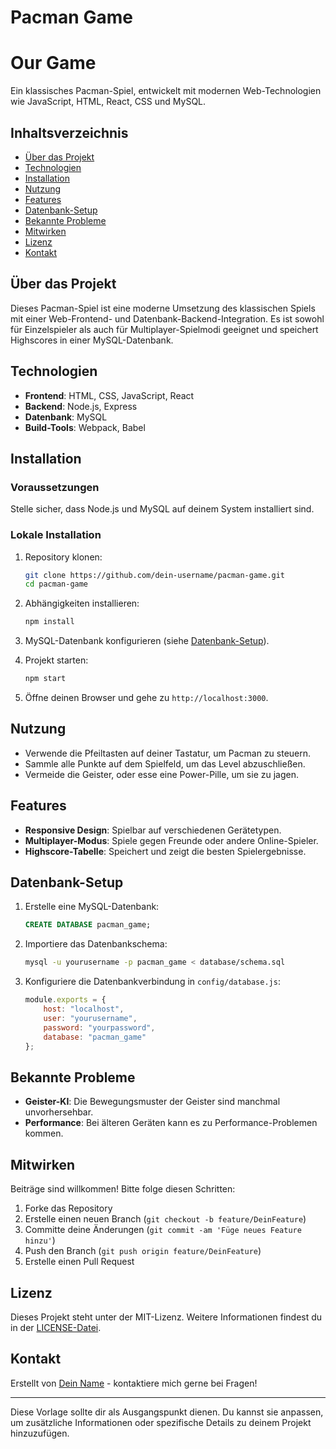 

# Pacman Game
# Our Game

Ein klassisches Pacman-Spiel, entwickelt mit modernen Web-Technologien wie JavaScript, HTML, React, CSS und MySQL.

## Inhaltsverzeichnis

- [Über das Projekt](#über-das-projekt)
- [Technologien](#technologien)
- [Installation](#installation)
- [Nutzung](#nutzung)
- [Features](#features)
- [Datenbank-Setup](#datenbank-setup)
- [Bekannte Probleme](#bekannte-probleme)
- [Mitwirken](#mitwirken)
- [Lizenz](#lizenz)
- [Kontakt](#kontakt)

## Über das Projekt

Dieses Pacman-Spiel ist eine moderne Umsetzung des klassischen Spiels mit einer Web-Frontend- und Datenbank-Backend-Integration. Es ist sowohl für Einzelspieler als auch für Multiplayer-Spielmodi geeignet und speichert Highscores in einer MySQL-Datenbank.

## Technologien

- **Frontend**: HTML, CSS, JavaScript, React
- **Backend**: Node.js, Express
- **Datenbank**: MySQL
- **Build-Tools**: Webpack, Babel

## Installation

### Voraussetzungen

Stelle sicher, dass Node.js und MySQL auf deinem System installiert sind.

### Lokale Installation

1. Repository klonen:
    ```bash
    git clone https://github.com/dein-username/pacman-game.git
    cd pacman-game
    ```

2. Abhängigkeiten installieren:
    ```bash
    npm install
    ```

3. MySQL-Datenbank konfigurieren (siehe [Datenbank-Setup](#datenbank-setup)).

4. Projekt starten:
    ```bash
    npm start
    ```

5. Öffne deinen Browser und gehe zu `http://localhost:3000`.

## Nutzung

- Verwende die Pfeiltasten auf deiner Tastatur, um Pacman zu steuern.
- Sammle alle Punkte auf dem Spielfeld, um das Level abzuschließen.
- Vermeide die Geister, oder esse eine Power-Pille, um sie zu jagen.

## Features

- **Responsive Design**: Spielbar auf verschiedenen Gerätetypen.
- **Multiplayer-Modus**: Spiele gegen Freunde oder andere Online-Spieler.
- **Highscore-Tabelle**: Speichert und zeigt die besten Spielergebnisse.

## Datenbank-Setup

1. Erstelle eine MySQL-Datenbank:
    ```sql
    CREATE DATABASE pacman_game;
    ```

2. Importiere das Datenbankschema:
    ```bash
    mysql -u yourusername -p pacman_game < database/schema.sql
    ```

3. Konfiguriere die Datenbankverbindung in `config/database.js`:
    ```javascript
    module.exports = {
        host: "localhost",
        user: "yourusername",
        password: "yourpassword",
        database: "pacman_game"
    };
    ```

## Bekannte Probleme

- **Geister-KI**: Die Bewegungsmuster der Geister sind manchmal unvorhersehbar.
- **Performance**: Bei älteren Geräten kann es zu Performance-Problemen kommen.

## Mitwirken

Beiträge sind willkommen! Bitte folge diesen Schritten:

1. Forke das Repository
2. Erstelle einen neuen Branch (`git checkout -b feature/DeinFeature`)
3. Committe deine Änderungen (`git commit -am 'Füge neues Feature hinzu'`)
4. Push den Branch (`git push origin feature/DeinFeature`)
5. Erstelle einen Pull Request

## Lizenz

Dieses Projekt steht unter der MIT-Lizenz. Weitere Informationen findest du in der [LICENSE-Datei](LICENSE).

## Kontakt

Erstellt von [Dein Name](https://github.com/dein-username) - kontaktiere mich gerne bei Fragen!

---

Diese Vorlage sollte dir als Ausgangspunkt dienen. Du kannst sie anpassen, um zusätzliche Informationen oder spezifische Details zu deinem Projekt hinzuzufügen.

